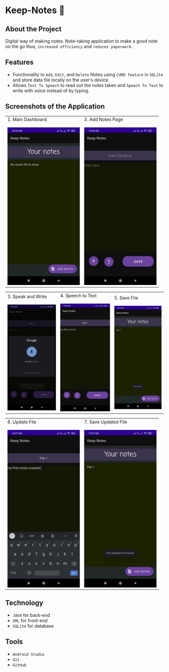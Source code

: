 # Keep-Notes 📝

## About the Project

Digital way of making notes. Note-taking application to make a good note on the go thus, `increased efficiency` and `reduces paperwork`. 

## Features

- Functionality to `Add`, `Edit`, and `Delete` Notes using `CURD feature` in `SQLite` and store data file locally on the user's device.
- Allows `Text To Speech` to read out the notes taken and `Speech To Text` to write with voice instead of by typing.

## Screenshots of the Application

<table>
        <tr> 
         <td>1. Main Dashboard </br></br> <img src = "screenshots/Main dashboad page.jpeg"  width="230"></td>
         <td>2. Add Notes Page </br></br><img src = "screenshots/Add notes page.jpeg"  width="230"></td>
        </tr>
 </table>

<table>
        <tr> 
         <td>3. Speak and Write </br></br> <img src = "screenshots/Speak and write.jpeg"  width="230"></td>
         <td>4. Speech to Text </br></br><img src = "screenshots/speech to text.jpeg"  width="230"></td>
         <td>5. Save File </br></br><img src = "screenshots/File saved.jpeg"  width="230"></td>
        </tr>
 </table>
 
 <table>
        <tr> 
         <td>6. Update File </br></br> <img src = "screenshots/Update file.jpeg"  width="230"></td>
         <td>7. Save Updated File </br></br><img src = "screenshots/save updated file.jpeg"  width="230"></td>
        </tr>
 </table>
 
## Technology

- `JAVA` for back-end
- `XML` for front-end
- `SQLite` for database

## Tools

- `Android Studio`
- `Git`
- `GitHub`





